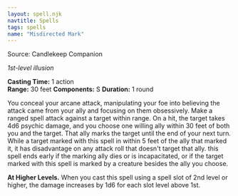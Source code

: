 ```yaml
---
layout: spell.njk
navtitle: Spells
tags: spells
name: "Misdirected Mark"
---
```

Source:  Candlekeep Companion

_1st-level illusion_

**Casting Time:** 1 action  
**Range:** 30 feet
**Components:** S 
**Duration:** 1 round

You conceal your arcane attack, manipulating your foe into believing the attack came from your ally and focusing on them obsessively. Make a ranged spell attack against a target within range. On a hit, the target takes 4d6 psychic damage, and you choose one willing ally within 30 feet of both you and the target. That ally marks the target until the end of your next turn. While a target marked with this spell in within 5 feet of the ally that marked it, it has disadvantage on any attack roll that doesn't target that ally. this spell ends early if the marking ally dies or is incapacitated, or if the target marked with this spell is marked by a creature besides the ally you choose.

**At Higher Levels.** When you cast this spell using a spell slot of 2nd level or higher, the damage increases by 1d6 for each slot level above 1st.